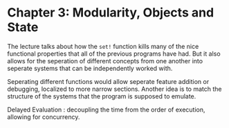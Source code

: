 # Chapter 3: Modularity, Objects and State

The lecture talks about how the `set!` function kills many of the nice
functional properties that all of the previous programs have had. But it also
allows for the seperation of different concepts from one another into seperate
systems that can be independently worked with.

Seperating different functions would allow seperate feature addition or debugging,
localized to more narrow sections. Another idea is to match the structure of
the systems that the program is supposed to emulate.

Delayed Evaluation
: decoupling the time from the order of execution, allowing for concurrency.
